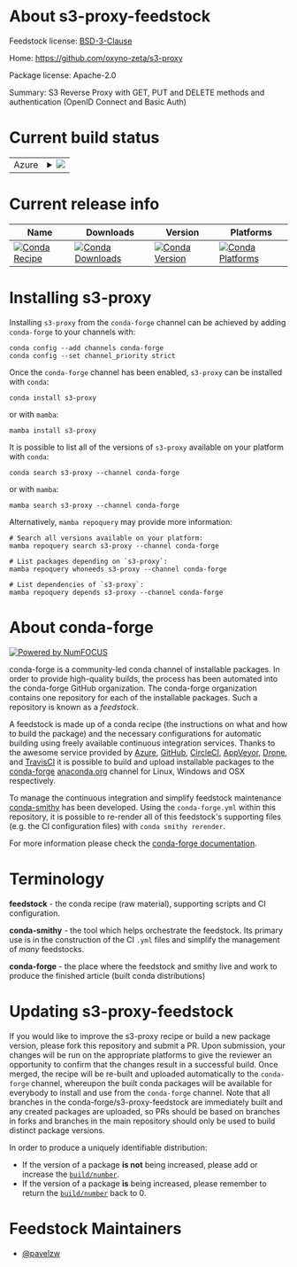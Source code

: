 About s3-proxy-feedstock
========================

Feedstock license: [BSD-3-Clause](https://github.com/conda-forge/s3-proxy-feedstock/blob/main/LICENSE.txt)

Home: https://github.com/oxyno-zeta/s3-proxy

Package license: Apache-2.0

Summary: S3 Reverse Proxy with GET, PUT and DELETE methods and authentication (OpenID Connect and Basic Auth)

Current build status
====================


<table>
    
  <tr>
    <td>Azure</td>
    <td>
      <details>
        <summary>
          <a href="https://dev.azure.com/conda-forge/feedstock-builds/_build/latest?definitionId=24916&branchName=main">
            <img src="https://dev.azure.com/conda-forge/feedstock-builds/_apis/build/status/s3-proxy-feedstock?branchName=main">
          </a>
        </summary>
        <table>
          <thead><tr><th>Variant</th><th>Status</th></tr></thead>
          <tbody><tr>
              <td>linux_64</td>
              <td>
                <a href="https://dev.azure.com/conda-forge/feedstock-builds/_build/latest?definitionId=24916&branchName=main">
                  <img src="https://dev.azure.com/conda-forge/feedstock-builds/_apis/build/status/s3-proxy-feedstock?branchName=main&jobName=linux&configuration=linux%20linux_64_" alt="variant">
                </a>
              </td>
            </tr><tr>
              <td>osx_64</td>
              <td>
                <a href="https://dev.azure.com/conda-forge/feedstock-builds/_build/latest?definitionId=24916&branchName=main">
                  <img src="https://dev.azure.com/conda-forge/feedstock-builds/_apis/build/status/s3-proxy-feedstock?branchName=main&jobName=osx&configuration=osx%20osx_64_" alt="variant">
                </a>
              </td>
            </tr><tr>
              <td>win_64</td>
              <td>
                <a href="https://dev.azure.com/conda-forge/feedstock-builds/_build/latest?definitionId=24916&branchName=main">
                  <img src="https://dev.azure.com/conda-forge/feedstock-builds/_apis/build/status/s3-proxy-feedstock?branchName=main&jobName=win&configuration=win%20win_64_" alt="variant">
                </a>
              </td>
            </tr>
          </tbody>
        </table>
      </details>
    </td>
  </tr>
</table>

Current release info
====================

| Name | Downloads | Version | Platforms |
| --- | --- | --- | --- |
| [![Conda Recipe](https://img.shields.io/badge/recipe-s3--proxy-green.svg)](https://anaconda.org/conda-forge/s3-proxy) | [![Conda Downloads](https://img.shields.io/conda/dn/conda-forge/s3-proxy.svg)](https://anaconda.org/conda-forge/s3-proxy) | [![Conda Version](https://img.shields.io/conda/vn/conda-forge/s3-proxy.svg)](https://anaconda.org/conda-forge/s3-proxy) | [![Conda Platforms](https://img.shields.io/conda/pn/conda-forge/s3-proxy.svg)](https://anaconda.org/conda-forge/s3-proxy) |

Installing s3-proxy
===================

Installing `s3-proxy` from the `conda-forge` channel can be achieved by adding `conda-forge` to your channels with:

```
conda config --add channels conda-forge
conda config --set channel_priority strict
```

Once the `conda-forge` channel has been enabled, `s3-proxy` can be installed with `conda`:

```
conda install s3-proxy
```

or with `mamba`:

```
mamba install s3-proxy
```

It is possible to list all of the versions of `s3-proxy` available on your platform with `conda`:

```
conda search s3-proxy --channel conda-forge
```

or with `mamba`:

```
mamba search s3-proxy --channel conda-forge
```

Alternatively, `mamba repoquery` may provide more information:

```
# Search all versions available on your platform:
mamba repoquery search s3-proxy --channel conda-forge

# List packages depending on `s3-proxy`:
mamba repoquery whoneeds s3-proxy --channel conda-forge

# List dependencies of `s3-proxy`:
mamba repoquery depends s3-proxy --channel conda-forge
```


About conda-forge
=================

[![Powered by
NumFOCUS](https://img.shields.io/badge/powered%20by-NumFOCUS-orange.svg?style=flat&colorA=E1523D&colorB=007D8A)](https://numfocus.org)

conda-forge is a community-led conda channel of installable packages.
In order to provide high-quality builds, the process has been automated into the
conda-forge GitHub organization. The conda-forge organization contains one repository
for each of the installable packages. Such a repository is known as a *feedstock*.

A feedstock is made up of a conda recipe (the instructions on what and how to build
the package) and the necessary configurations for automatic building using freely
available continuous integration services. Thanks to the awesome service provided by
[Azure](https://azure.microsoft.com/en-us/services/devops/), [GitHub](https://github.com/),
[CircleCI](https://circleci.com/), [AppVeyor](https://www.appveyor.com/),
[Drone](https://cloud.drone.io/welcome), and [TravisCI](https://travis-ci.com/)
it is possible to build and upload installable packages to the
[conda-forge](https://anaconda.org/conda-forge) [anaconda.org](https://anaconda.org/)
channel for Linux, Windows and OSX respectively.

To manage the continuous integration and simplify feedstock maintenance
[conda-smithy](https://github.com/conda-forge/conda-smithy) has been developed.
Using the ``conda-forge.yml`` within this repository, it is possible to re-render all of
this feedstock's supporting files (e.g. the CI configuration files) with ``conda smithy rerender``.

For more information please check the [conda-forge documentation](https://conda-forge.org/docs/).

Terminology
===========

**feedstock** - the conda recipe (raw material), supporting scripts and CI configuration.

**conda-smithy** - the tool which helps orchestrate the feedstock.
                   Its primary use is in the construction of the CI ``.yml`` files
                   and simplify the management of *many* feedstocks.

**conda-forge** - the place where the feedstock and smithy live and work to
                  produce the finished article (built conda distributions)


Updating s3-proxy-feedstock
===========================

If you would like to improve the s3-proxy recipe or build a new
package version, please fork this repository and submit a PR. Upon submission,
your changes will be run on the appropriate platforms to give the reviewer an
opportunity to confirm that the changes result in a successful build. Once
merged, the recipe will be re-built and uploaded automatically to the
`conda-forge` channel, whereupon the built conda packages will be available for
everybody to install and use from the `conda-forge` channel.
Note that all branches in the conda-forge/s3-proxy-feedstock are
immediately built and any created packages are uploaded, so PRs should be based
on branches in forks and branches in the main repository should only be used to
build distinct package versions.

In order to produce a uniquely identifiable distribution:
 * If the version of a package **is not** being increased, please add or increase
   the [``build/number``](https://docs.conda.io/projects/conda-build/en/latest/resources/define-metadata.html#build-number-and-string).
 * If the version of a package **is** being increased, please remember to return
   the [``build/number``](https://docs.conda.io/projects/conda-build/en/latest/resources/define-metadata.html#build-number-and-string)
   back to 0.

Feedstock Maintainers
=====================

* [@pavelzw](https://github.com/pavelzw/)

